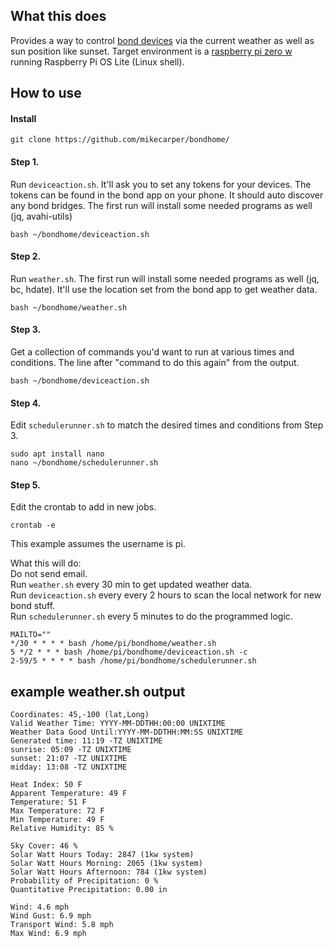 ## What this does
Provides a way to control [bond devices](https://bondhome.io/) via the current weather as well as sun position like sunset. Target environment is a [raspberry pi zero w](https://www.raspberrypi.com/products/raspberry-pi-zero-w/) running Raspberry Pi OS Lite (Linux shell).


## How to use
#### Install
```shell
git clone https://github.com/mikecarper/bondhome/
```

#### Step 1. 
Run `deviceaction.sh`. It'll ask you to set any tokens for your devices. The tokens can be found in the bond app on your phone. It should auto discover any bond bridges. The first run will install some needed programs as well (jq, avahi-utils)
```shell
bash ~/bondhome/deviceaction.sh
```

#### Step 2. 
Run `weather.sh`. The first run will install some needed programs as well (jq, bc, hdate). It'll use the location set from the bond app to get weather data.
```shell
bash ~/bondhome/weather.sh
```

#### Step 3. 
Get a collection of commands you'd want to run at various times and conditions. The line after "command to do this again" from the output.
```shell
bash ~/bondhome/deviceaction.sh
```

#### Step 4. 
Edit `schedulerunner.sh` to match the desired times and conditions from Step 3.
```shell
sudo apt install nano
nano ~/bondhome/schedulerunner.sh
```

#### Step 5.

Edit the crontab to add in new jobs.
```shell
crontab -e
```

This example assumes the username is pi.  

What this will do:  
Do not send email.  
Run `weather.sh` every 30 min to get updated weather data.  
Run `deviceaction.sh` every every 2 hours to scan the local network for new bond stuff.  
Run `schedulerunner.sh` every 5 minutes to do the programmed logic.  

```shell
MAILTO=""
*/30 * * * * bash /home/pi/bondhome/weather.sh
5 */2 * * * bash /home/pi/bondhome/deviceaction.sh -c
2-59/5 * * * * bash /home/pi/bondhome/schedulerunner.sh
```

## example weather.sh output
```
Coordinates: 45,-100 (lat,Long)
Valid Weather Time: YYYY-MM-DDTHH:00:00 UNIXTIME
Weather Data Good Until:YYYY-MM-DDTHH:MM:SS UNIXTIME
Generated time: 11:19 -TZ UNIXTIME
sunrise: 05:09 -TZ UNIXTIME
sunset: 21:07 -TZ UNIXTIME
midday: 13:08 -TZ UNIXTIME

Heat Index: 50 F
Apparent Temperature: 49 F
Temperature: 51 F
Max Temperature: 72 F
Min Temperature: 49 F
Relative Humidity: 85 %

Sky Cover: 46 %
Solar Watt Hours Today: 2847 (1kw system)
Solar Watt Hours Morning: 2065 (1kw system)
Solar Watt Hours Afternoon: 784 (1kw system)
Probability of Precipitation: 0 %
Quantitative Precipitation: 0.00 in

Wind: 4.6 mph
Wind Gust: 6.9 mph
Transport Wind: 5.8 mph
Max Wind: 6.9 mph
```
